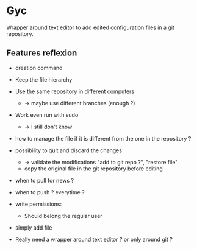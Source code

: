 Gyc
===

Wrapper around text editor to add edited configuration files in a git repository.


Features reflexion
------------------

* creation command
* Keep the file hierarchy
* Use the same repository in different computers
    * -> maybe use different branches (enough ?)
* Work even run with sudo
    * -> I still don't know
* how to manage the file if it is different from the one in the repository ?
* possibility to quit and discard the changes
    * -> validate the modifications "add to git repo ?", "restore file"
    * copy the original file in the git repository before editing
* when to pull for news ?
* when to push ? everytime ?
* write permissions:
    * Should belong the regular user
* simply add file

* Really need a wrapper around text editor ? or only around git ?


